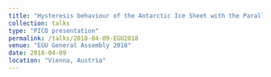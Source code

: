 ```yaml
---
title: "Hysteresis behaviour of the Antarctic Ice Sheet with the Parallel Ice Sheet Model"
collection: talks
type: "PICO presentation"
permalink: /talks/2018-04-09-EGU2018
venue: "EGU General Assembly 2018"
date: 2018-04-09
location: "Vienna, Austria"
---
```


<!-- This is a description of your talk, which is a markdown files that can be all markdown-ified like any other post. Yay markdown! -->
